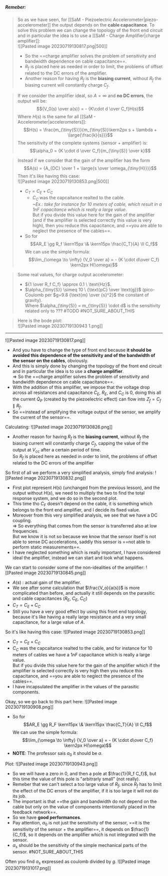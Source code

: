 ##### ***Remeber***:

> So as we have seen, for [[SaM - Piezoelectric Accelerometer|piezo-accelerometer]] the output depends on the **cable capacitance**.
> To solve this problem we can change the topology of the front end circuit and in particular the idea is to use a [[SaM - Charge Amplifier|charge amplifier]]:<br>![[Pasted image 20230719130817.png|500]]
> - So the ==charge amplifier solves the problem of sensitivity and bandwidth dependence on cable capacitance==.
> - $R_f$ is placed here as needed in order to limit, the problems of offset related to the DC errors of the amplifier.
> - Another reason for having $R_f$ is the **biasing current**, without $R_f$ the biasing current will constantly charge $C_f$.

> If we consider the amplifier ideal, so $A = \infty$ and **no DC errors**, the output will be:$${V_0(s) \over a(s)} = - {K\cdot d \over C_f}H(s)$$Where $H(s)$ is the same for all [[SaM - Accelerometer|accelerometers]]:$$H(s) = \frac{m_{\tiny{S}}}{m_{\tiny{S}}\kern2px s + \lambda + \large{\frac{k}{s}}}$$
> The sensitivity of the complete systems (sensor + amplifier) is: $$\alpha_0 = {K \cdot d \over C_f}{m_{\tiny{S}} \over k}$$

> Instead if we consider that the gain of the amplifier has the form $$A(s) = {A_{DC} \over 1 + \large{s \over \omega_{\tiny{H}}}}$$Then it's like having this case:<br>![[Pasted image 20230719130853.png|500]]
> - $C_T = C_E + C_C$ 
> 	- $C_C$ was the capcaitance realted to the cable.<br>*~Ex.: take for instance for $10$ meters of cable, which result in a $1 nF$ capacitance which is really a large value*.<br>But if you divide this value here for the gain of the amplifier (and if the amplifier is selected correctly this value is very high), then you reduce this capacitance, and ==you are able to neglect the presence of the cables==.
> - So for $$AR_E \gg R_f \kern15px \& \kern15px \frac{C_T}{A} \ll C_f$$We can use the simple formula:$$\lim_{\omega \to \infty} {V_0 \over a} = - {K \cdot d\over C_f} \kern2px H(\omega)$$

> Some real values, for charge output accelerometer:
> - ${1 \over R_f C_f} \approx 0.1 \ \text{Hz}$.
> - $\alpha_{\tiny{S}} \simeq 10 \ {\text{pC} \over \text{g}}$ (pico-Coulomb per $g=9.8 {\text{m} \over {s}^2}$ the constant of gravity).<br>Where $\alpha_{\tiny{S}} = m_{\tiny{S}} \cdot d$ is the sensitivity related only to ??? #TODO #NOT_SURE_ABOUT_THIS 

> Here is the bode plot:<br>![[Pasted image 20230719130943 1.png]]

---

![[Pasted image 20230719130817.png]]
- And you have to change the type of front end because **it should be avoided this dependence of the sensitivity and of the bandwidth of the sensor on the cables**, obviously.
- And this is simply done by changing the topology of the front end circuit and in particular the idea is to use a **charge amplifier**.<br>⇒ So the ==charge amplifier solves the problem of sensitivity and bandwidth dependence on cable capacitance==.
- With the addition of this amplifier, we impose that the voltage drop across all resistances and capacitance $C_E$, $R_E$, and $C_C$ is $0$, doing this all the current $\dot Q_P$ (created by the piezoelectric effect) can flow into $Z_f = C_f \parallel R_f$.
- So ==instead of amplifying the voltage output of the sensor, we amplify the current of the sensor==.

Calculating:
![[Pasted image 20230719130826.png]]
- Another reason for having $R_f$ is the **biasing current**, without $R_f$ the biasing current will constantly charge $C_f$, capping the value of the output at $V_{cc}$ after a certain period of time.<br>So $R_f$ is placed here as needed in order to limit, the problems of offset related to the DC errors of the amplifier

So first of all we perform a very simplified analysis, simply find analysis:
![[Pasted image 20230719130832.png]]
- First plot represent $H(s)$ (unchanged from the previous lesson), and the output without $H(s)$, we need to multiply the two to find the total response system, and we do so in the second plot.
- This time tho $C_F$ doesn't depend on the cable, it is something which belongs to the front end amplifier, and I decide its fixed value.
- Moreover from this very simplified analysis, we see that we have a DC coupling.<br>⇒ So everything that comes from the sensor is transferred also at low frequencies.<br>But we know it is not so because we know that the sensor itself is not able to sense DC accelerations, saddly this sensor is ==not able to perform static measurements==.
- I have neglected something which is really important, I have considered ideal the amplifier, instead we can start and look what happens.

We can start to consider some of the non-idealities of the amplifier:
![[Pasted image 20230719130845.png]]
- $A(s)$ : actual gain of the amplifier.
- We see after some calculation that $\frac{V_o}{a(s)}$ is more complicated than before, and actually it still depends on the parasitic and cable capacitances ($R_E$, $C_E$, $C_C$)
- $C_T = C_E + C_C$ 
- Still you have a very good effect by using this front end topology, because it's like having a really large resistance and a very small capacitance, for a large value of $A$.


So it's like having this case:
![[Pasted image 20230719130853.png]]
- $C_T = C_E + C_C$ 
- $C_C$ was the capcaitance realted to the cable, and for instance for $10$ meters of cables we have a $1 nF$ capacitance which is really a large value.<br>But if you divide this value here for the gain of the amplifier which if the amplifier is selected correctly is very high then you reduce this capacitance, and ==you are able to neglect the presence of the cables==.
- I have incapsulated the amplifier in the values of the parasitic components.


Okay, so we go back to this part here:
![[Pasted image 20230719130908.png]]
- So for $$AR_E \gg R_F \kern15px \& \kern15px \frac{C_T}{A} \ll C_f$$We can use the simple formula:$$\lim_{\omega \to \infty} {V_0 \over a} = - {K \cdot d\over C_f} \kern2px H(\omega)$$
- **NOTE**: The professor sais $a_0$ it should be $a$.

Plot:
![[Pasted image 20230719130943.png]]
- So we will have a zero in $0$, and then a pole at $\frac{1}{R_f C_f}$, but this time the value of this pole is "arbitrarly small" (not really).
- Remeber that we can't select a too large value of $R_f$, since $R_f$ has to limit the effect of the DC errors of the amplifier, if it is too large it will not do its job.
- The important is that ==the gain and bandwidth do not depend on the cable but only on the value of components intentionally placed in the feedback network==.
- So we have **good performances**.
- Pay attention, $\alpha_0$ is not just the sensitivity of the sensor, ==it is the sensitivity of the sensor $+$ the amplifier==, it depends on $\frac{1}{C_f}$, so it depends on the amplifier which is not integrated with the sensor.
- $\alpha_s$ should be the sensitivity of the simple mechanical parts of the sensor. #NOT_SURE_ABOUT_THIS 

Often you find $\alpha_s$ expressed as coulomb divided by $g$.
![[Pasted image 20230719131017.png]]

